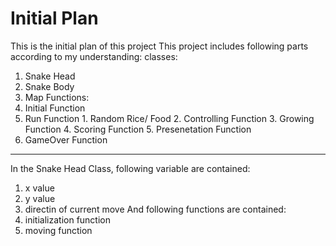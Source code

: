 # Initial Plan
This is the initial plan of this project
This project includes following parts according to my understanding:
classes:
  1. Snake Head
  2. Snake Body
  3. Map
Functions: 
  1. Initial Function
  2. Run Function
    1. Random Rice/ Food
    2. Controlling Function
    3. Growing Function
    4. Scoring Function 
    5. Presenetation Function
  3. GameOver Function

---
In the Snake Head Class, following variable are contained:
  1. x value
  2. y value
  3. directin of current move
And following functions are contained:
  1. initialization function
  2. moving function
